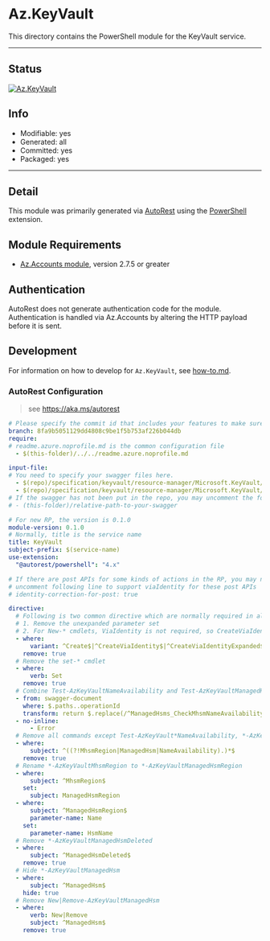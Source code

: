 <!-- region Generated -->
# Az.KeyVault
This directory contains the PowerShell module for the KeyVault service.

---
## Status
[![Az.KeyVault](https://img.shields.io/powershellgallery/v/Az.KeyVault.svg?style=flat-square&label=Az.KeyVault "Az.KeyVault")](https://www.powershellgallery.com/packages/Az.KeyVault/)

## Info
- Modifiable: yes
- Generated: all
- Committed: yes
- Packaged: yes

---
## Detail
This module was primarily generated via [AutoRest](https://github.com/Azure/autorest) using the [PowerShell](https://github.com/Azure/autorest.powershell) extension.

## Module Requirements
- [Az.Accounts module](https://www.powershellgallery.com/packages/Az.Accounts/), version 2.7.5 or greater

## Authentication
AutoRest does not generate authentication code for the module. Authentication is handled via Az.Accounts by altering the HTTP payload before it is sent.

## Development
For information on how to develop for `Az.KeyVault`, see [how-to.md](how-to.md).
<!-- endregion -->

### AutoRest Configuration
> see https://aka.ms/autorest

``` yaml
# Please specify the commit id that includes your features to make sure generated codes stable.
branch: 8fa9b5051129dd4808c9be1f5b753af226b044db
require:
# readme.azure.noprofile.md is the common configuration file
  - $(this-folder)/../../readme.azure.noprofile.md

input-file:
# You need to specify your swagger files here.
  - $(repo)/specification/keyvault/resource-manager/Microsoft.KeyVault/stable/2023-02-01/keyvault.json
  - $(repo)/specification/keyvault/resource-manager/Microsoft.KeyVault/stable/2023-02-01/managedHsm.json
# If the swagger has not been put in the repo, you may uncomment the following line and refer to it locally
# - (this-folder)/relative-path-to-your-swagger 

# For new RP, the version is 0.1.0
module-version: 0.1.0
# Normally, title is the service name
title: KeyVault
subject-prefix: $(service-name)
use-extension:
  "@autorest/powershell": "4.x"

# If there are post APIs for some kinds of actions in the RP, you may need to 
# uncomment following line to support viaIdentity for these post APIs
# identity-correction-for-post: true

directive:
  # Following is two common directive which are normally required in all the RPs
  # 1. Remove the unexpanded parameter set
  # 2. For New-* cmdlets, ViaIdentity is not required, so CreateViaIdentityExpanded is removed as well
  - where:
      variant: ^Create$|^CreateViaIdentity$|^CreateViaIdentityExpanded$|^Check$|^CheckViaIdentity$|^CheckViaIdentityExpanded$
    remove: true
  # Remove the set-* cmdlet
  - where:
      verb: Set
    remove: true
  # Combine Test-AzKeyVaultNameAvailability and Test-AzKeyVaultManagedHsmNameAvailability  
  - from: swagger-document
    where: $.paths..operationId
    transform: return $.replace(/^ManagedHsms_CheckMhsmNameAvailability$/g, "ManagedHsms_CheckNameAvailability")
  - no-inline:
      - Error
  # Remove all commands except Test-AzKeyVault*NameAvailability, *-AzKeyVaultManagedHsm, *-AzKeyVaultRegion
  - where:
      subject: ^((?!MhsmRegion|ManagedHsm|NameAvailability).)*$
    remove: true
  # Rename *-AzKeyVaultMhsmRegion to *-AzKeyVaultManagedHsmRegion
  - where:
      subject: ^MhsmRegion$
    set:
      subject: ManagedHsmRegion
  - where:
      subject: ^ManagedHsmRegion$
      parameter-name: Name
    set:
      parameter-name: HsmName
  # Remove *-AzKeyVaultManagedHsmDeleted
  - where:
      subject: ^ManagedHsmDeleted$
    remove: true
  # Hide *-AzKeyVaultManagedHsm
  - where:
      subject: ^ManagedHsm$
    hide: true
  # Remove New|Remove-AzKeyVaultManagedHsm
  - where:
      verb: New|Remove
      subject: ^ManagedHsm$
    remove: true
```
